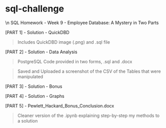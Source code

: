 # sql-challenge

\n
SQL Homework - Week 9 - Employee Database: A Mystery in Two Parts

[PART 1] - Solution - QuickDBD

> Includes QuickDBD image (.png) and .sql file

[PART 2] - Solution - Data Analysis

> PostgreSQL Code provided in two forms, .sql and .docx

> Saved and Uploaded a screenshot of the CSV of the Tables that were manipulated

[PART 3] - Solution - Bonus

[PART 4] - Solution - Graphs

[PART 5] - Pewlett_Hackard_Bonus_Conclusion.docx

> Cleaner version of the .ipynb explaining step-by-step my methods to a solution
